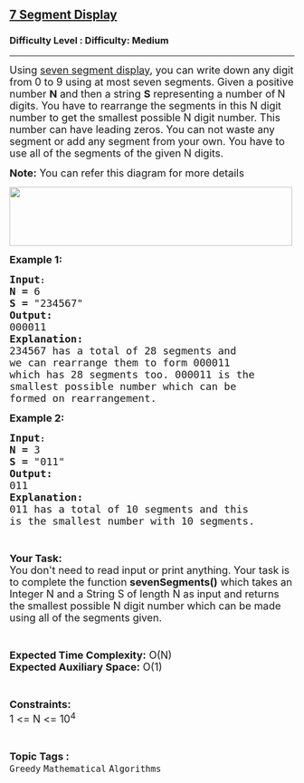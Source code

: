 <h2><a href="https://www.geeksforgeeks.org/problems/7-segment-display0752/1?page=4&difficulty=Medium&status=unsolved,attempted&sortBy=accuracy">7 Segment Display</a></h2><h3>Difficulty Level : Difficulty: Medium</h3><hr><div class="problems_problem_content__Xm_eO"><p><span style="font-size:18px">Using <a href="https://www.electronics-tutorials.ws/blog/7-segment-display-tutorial.html" target="_self">seven segment display</a>, you can write down any digit from 0 to 9 using at most seven segments. Given a positive number <strong>N</strong> and then a string <strong>S</strong> representing a number of<strong> </strong>N digits. You have to rearrange the segments in this N digit number to get the smallest possible N digit number. This number can have leading zeros. You can not waste any segment or add any segment from your own. You have to use all of the segments of the given N digits. </span></p>

<p><span style="font-size:18px"><strong>Note:</strong> You can refer this diagram for more details</span></p>

<p><span style="font-size:18px"><img alt="" src="https://media.geeksforgeeks.org/img-practice/ScreenShot2022-02-17at11-1646053217.png" style="height:104px; width:500px"></span></p>

<p><span style="font-size:18px"><strong>Example 1:</strong></span></p>

<pre><span style="font-size:18px"><strong>Input</strong></span><strong>:</strong>
<span style="font-size:18px"><strong>N = </strong>6</span>
<span style="font-size:18px"><strong>S = </strong>"234567"</span>
<span style="font-size:18px"><strong>Output:</strong></span>
<span style="font-size:18px">000011</span>
<span style="font-size:18px"><strong>Explanation:</strong></span>
<span style="font-size:18px">234567 has a total of 28 segments and
we can rearrange them to form 000011
which has 28 segments too. 000011 is the
smallest possible number which can be
formed on rearrangement.</span></pre>

<p><span style="font-size:18px"><strong>Example 2:</strong></span></p>

<pre><span style="font-size:18px"><strong>Input</strong></span><strong>:</strong>
<span style="font-size:18px"><strong>N = </strong>3</span>
<span style="font-size:18px"><strong>S = </strong>"011"</span>
<span style="font-size:18px"><strong>Output:</strong></span>
<span style="font-size:18px">011</span>
<span style="font-size:18px"><strong>Explanation:</strong></span>
<span style="font-size:18px">011 has a total of 10 segments and this
is the smallest number with 10 segments.
</span></pre>

<p>&nbsp;</p>

<p><span style="font-size:18px"><strong>Your Task:</strong><br>
You don't need to read input or print anything. Your task is to complete the function <strong>sevenSegments()</strong> which takes an Integer N and a String S of length N as input and returns the smallest possible N digit number which can be made using all of the segments given.</span></p>

<p>&nbsp;</p>

<p><span style="font-size:18px"><strong>Expected Time Complexity:</strong> O(N)<br>
<strong>Expected Auxiliary Space:</strong> O(1)</span></p>

<p>&nbsp;</p>

<p><span style="font-size:18px"><strong>Constraints:</strong></span><br>
<span style="font-size:18px">1 &lt;= N &lt;= 10<sup>4</sup></span></p>
</div><br><p><span style=font-size:18px><strong>Topic Tags : </strong><br><code>Greedy</code>&nbsp;<code>Mathematical</code>&nbsp;<code>Algorithms</code>&nbsp;